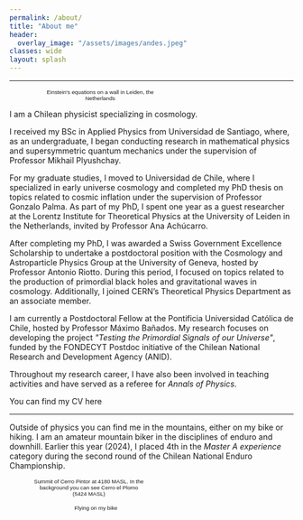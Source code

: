 ```yaml
---
permalink: /about/
title: "About me"
header:
  overlay_image: "/assets/images/andes.jpeg"
classes: wide
layout: splash
---
```

----------------------------------------

<figure style="width: 48%"  class="align-right">
  <img src="/assets/images/leidenwall.jpeg" alt="">
<figcaption style="text-align: center; width: 100%; font-family: sans-serif; font-size: .7em; font-weight: lighter;">Einstein's equations on a wall in Leiden, the Netherlands</figcaption>
</figure>

I am a Chilean physicist specializing in cosmology.

I received my BSc in Applied Physics from Universidad de Santiago, where, as an undergraduate, I began conducting research in mathematical physics and supersymmetric quantum mechanics under the supervision of Professor Mikhail Plyushchay.

For my graduate studies, I moved to Universidad de Chile, where I specialized in early universe cosmology and completed my PhD thesis on topics related to cosmic inflation under the supervision of Professor Gonzalo Palma. As part of my PhD, I spent one year as a guest researcher at the Lorentz Institute for Theoretical Physics at the University of Leiden in the Netherlands, invited by Professor Ana Achúcarro.

After completing my PhD, I was awarded a Swiss Government Excellence Scholarship to undertake a postdoctoral position with the Cosmology and Astroparticle Physics Group at the University of Geneva, hosted by Professor Antonio Riotto. During this period, I focused on topics related to the production of primordial black holes and gravitational waves in cosmology. Additionally, I joined CERN’s Theoretical Physics Department as an associate member.

I am currently a Postdoctoral Fellow at the Pontificia Universidad Católica de Chile, hosted by Professor Máximo Bañados. My research focuses on developing the project *"Testing the Primordial Signals of our Universe"*, funded by the FONDECYT Postdoc initiative of the Chilean National Research and Development Agency (ANID).


Throughout my research career, I have also been involved in teaching activities and have served as a referee for *Annals of Physics*.

You can find my CV here  [<i class="fas fa-file-pdf" aria-hidden="true"></i>]()

----------------------------------------

Outside of physics you can find me in the mountains, either on my bike or hiking. I am an amateur mountain biker in the disciplines of enduro and downhill. Earlier this year (2024), I placed 4th in the *Master A experience* category during the second round of the Chilean National Enduro Championship. 

<figure style="width: 40%" class="align-left">
  <img src="/assets/images/pintor.jpeg" alt="">
<figcaption style="text-align: center; width: 100%; font-family: sans-serif; font-size: .7em; font-weight: lighter;">Summit of Cerro Pintor at 4180 MASL. In the background you can see Cerro el Plomo (5424 MASL)</figcaption>
</figure>
<figure style="width: 45%" class="align-right">
  <img src="/assets/images/bike.jpeg" alt="">
<figcaption style="text-align: center; width: 100%; font-family: sans-serif; font-size: .7em; font-weight: lighter;">Flying on my bike</figcaption>
</figure>

